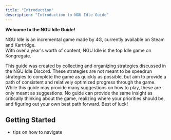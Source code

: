 ```yaml
---
title: "Introduction"
description: "Introduction to NGU Idle Guide"
---
```


**Welcome to the NGU Idle Guide!**

NGU Idle is an incremental game made by 4G, currently available on Steam and Kartridge.   
With over a year's worth of content, NGU Idle is the top Idle game on Kongregate.

This guide was created by collecting and organizing strategies discussed in the NGU Idle Discord. These strategies are not meant to be speedrun strategies to complete the game as quickly as possible, but aim to provide a path of consistent and relatively optimized progress through the game. While this guide may provide many suggestions on how to play, these are only meant as suggestions. No guide can provide the same insight as critically thinking about the game, realizing where your priorities should be, and figuring out your own best path forward. Best of luck!

## Getting Started

- tips on how to navigate
